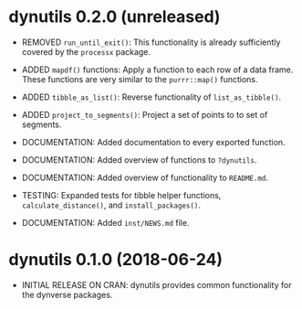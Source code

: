 # dynutils 0.2.0 (unreleased)
  
  * REMOVED `run_until_exit()`: This functionality is already 
    sufficiently covered by the `processx` package.
    
  * ADDED `mapdf()` functions: Apply a function to each row of a data frame.
    These functions are very similar to the `purrr::map()` functions.
  
  * ADDED `tibble_as_list()`: Reverse functionality of `list_as_tibble()`.
  
  * ADDED `project_to_segments()`: Project a set of points to to set of segments.
  
  * DOCUMENTATION: Added documentation to every exported function.
  
  * DOCUMENTATION: Added overview of functions to `?dynutils`.
  
  * DOCUMENTATION: Added overview of functionality to `README.md`.
  
  * TESTING: Expanded tests for tibble helper functions,
    `calculate_distance()`, and `install_packages()`.
    
  * DOCUMENTATION: Added `inst/NEWS.md` file.
  
# dynutils 0.1.0 (2018-06-24)

  * INITIAL RELEASE ON CRAN: 
    dynutils provides common functionality for the dynverse packages.
